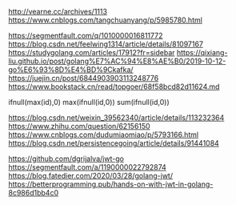 http://vearne.cc/archives/1113
https://www.cnblogs.com/tangchuanyang/p/5985780.html

https://segmentfault.com/q/1010000016811772
https://blog.csdn.net/feelwing1314/article/details/81097167
https://studygolang.com/articles/17912?fr=sidebar
https://qixiang-liu.github.io/post/golang%E7%AC%94%E8%AE%B0/2019-10-12-go%E6%93%8D%E4%BD%9Ckafka/
https://juejin.cn/post/6844903903113248776
https://www.bookstack.cn/read/topgoer/68f58bcd82d11624.md

ifnull(max(id),0)
 max(ifnull(id,0))
  sum(ifnull(id,0))
  
  https://blog.csdn.net/weixin_39562340/article/details/113232364
  https://www.zhihu.com/question/62156150
  https://www.cnblogs.com/dudumiaomiao/p/5793166.html
  https://blog.csdn.net/persistencegoing/article/details/91441084
  
  https://github.com/dgrijalva/jwt-go
  https://segmentfault.com/a/1190000022792874
  https://blog.fatedier.com/2020/03/28/golang-jwt/
  https://betterprogramming.pub/hands-on-with-jwt-in-golang-8c986d1bb4c0
